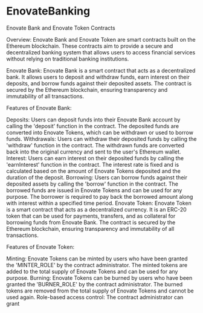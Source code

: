 # EnovateBanking
Enovate Bank and Enovate Token Contracts

Overview:
Enovate Bank and Enovate Token are smart contracts built on the Ethereum blockchain. These contracts aim to provide a secure and decentralized banking system that allows users to access financial services without relying on traditional banking institutions.

Enovate Bank:
Enovate Bank is a smart contract that acts as a decentralized bank. It allows users to deposit and withdraw funds, earn interest on their deposits, and borrow funds against their deposited assets. The contract is secured by the Ethereum blockchain, ensuring transparency and immutability of all transactions.

Features of Enovate Bank:

Deposits: Users can deposit funds into their Enovate Bank account by calling the 'deposit' function in the contract. The deposited funds are converted into Enovate Tokens, which can be withdrawn or used to borrow funds.
Withdrawals: Users can withdraw their deposited funds by calling the 'withdraw' function in the contract. The withdrawn funds are converted back into the original currency and sent to the user's Ethereum wallet.
Interest: Users can earn interest on their deposited funds by calling the 'earnInterest' function in the contract. The interest rate is fixed and is calculated based on the amount of Enovate Tokens deposited and the duration of the deposit.
Borrowing: Users can borrow funds against their deposited assets by calling the 'borrow' function in the contract. The borrowed funds are issued in Enovate Tokens and can be used for any purpose. The borrower is required to pay back the borrowed amount along with interest within a specified time period.
Enovate Token:
Enovate Token is a smart contract that acts as a decentralized currency. It is an ERC-20 token that can be used for payments, transfers, and as collateral for borrowing funds from Enovate Bank. The contract is secured by the Ethereum blockchain, ensuring transparency and immutability of all transactions.

Features of Enovate Token:

Minting: Enovate Tokens can be minted by users who have been granted the 'MINTER_ROLE' by the contract administrator. The minted tokens are added to the total supply of Enovate Tokens and can be used for any purpose.
Burning: Enovate Tokens can be burned by users who have been granted the 'BURNER_ROLE' by the contract administrator. The burned tokens are removed from the total supply of Enovate Tokens and cannot be used again.
Role-based access control: The contract administrator can grant
